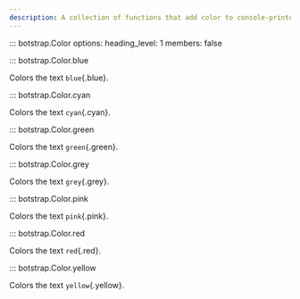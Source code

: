 ```yaml
---
description: A collection of functions that add color to console-printed strings.
---
```


<!-- prettier-ignore -->
::: botstrap.Color
    options:
      heading_level: 1
      members: false

::: botstrap.Color.blue

Colors the text `blue`{.blue}.

::: botstrap.Color.cyan

Colors the text `cyan`{.cyan}.

::: botstrap.Color.green

Colors the text `green`{.green}.

::: botstrap.Color.grey

Colors the text `grey`{.grey}.

::: botstrap.Color.pink

Colors the text `pink`{.pink}.

::: botstrap.Color.red

Colors the text `red`{.red}.

::: botstrap.Color.yellow

Colors the text `yellow`{.yellow}.

<link rel="stylesheet" href="../../stylesheets/color.css" />
